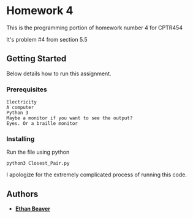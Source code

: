 # Homework 4

This is the programming portion of homework number 4 for CPTR454

It's problem \#4 from section 5.5

## Getting Started

Below details how to run this assignment.

### Prerequisites

```
Electricity
A computer
Python 3
Maybe a monitor if you want to see the output?
Eyes. Or a braille monitor
```

### Installing

Run the file using python

```
python3 Closest_Pair.py
```

I apologize for the extremely complicated process of running this code.

## Authors

* **[Ethan Beaver](https://github.com/ethanbeaver)**
